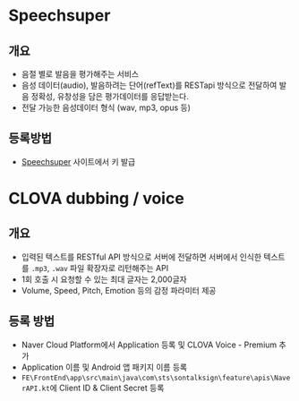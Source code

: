 # Speechsuper
## 개요
- 음절 별로 발음을 평가해주는 서비스
- 음성 데이터(audio), 발음하려는 단어(refText)를  RESTapi 방식으로 전달하여 
발음 정확성, 유창성을 담은 평가데이터를 응답받는다.
- 전달 가능한 음성데이터 형식 (wav, mp3, opus 등)

## 등록방법
- [Speechsuper](https://www.speechsuper.com/free-trial.html) 사이트에서 키 발급

# CLOVA dubbing / voice
## 개요

- 입력된 텍스트를 RESTful API 방식으로 서버에 전달하면 서버에서 인식한 텍스트를 `.mp3`, `.wav` 파일 확장자로 리턴해주는 API
- 1회 호출 시 요청할 수 있는 최대 글자는 2,000글자
- Volume, Speed, Pitch, Emotion 등의 감정 파라미터 제공

## 등록 방법

- Naver Cloud Platform에서 Application 등록 및 CLOVA Voice - Premium 추가
- Application 이름 및 Android 앱 패키지 이름 등록
- `FE\FrontEnd\app\src\main\java\com\sts\sontalksign\feature\apis\NaverAPI.kt`에 Client ID & Client Secret 등록